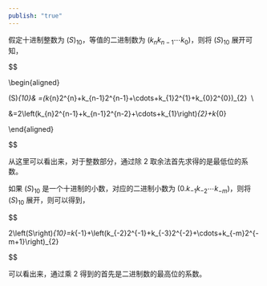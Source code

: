 ```yaml
---
publish: "true"
---
```

假定十进制整数为 $(S)_{10}$，等值的二进制数为 $(k_{n}k_{n-1}\cdots k_{0})$，则将 $(S)_{10}$ 展开可知，

$$

\begin{aligned}

(S)_{10}& =(k_{n}2^{n}+k_{n-1}2^{n-1}+\cdots+k_{1}2^{1}+k_{0}2^{0})_{2}  \\

&=2\left(k_{n}2^{n-1}+k_{n-1}2^{n-2}+\cdots+k_{1}\right)_{2}+k_{0}

\end{aligned}

$$

从这里可以看出来，对于整数部分，通过除 2 取余法首先求得的是最低位的系数。

如果 $(S)_{10}$ 是一个十进制的小数，对应的二进制小数为 $(0.k_{-1}k_{-2}\cdots k_{-m})$，则将 $(S)_{10}$ 展开，则可以得到，

$$

2\left(S\right)_{10}=k_{-1}+\left(k_{-2}2^{-1}+k_{-3}2^{-2}+\cdots+k_{-m}2^{-m+1}\right)_{2}

$$

可以看出来，通过乘 2 得到的首先是二进制数的最高位的系数。